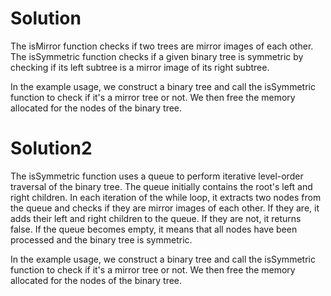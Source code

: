 # Solution
The isMirror function checks if two trees are mirror images of each other. The isSymmetric function checks if a given binary tree is symmetric by checking if its left subtree is a mirror image of its right subtree.

In the example usage, we construct a binary tree and call the isSymmetric function to check if it's a mirror tree or not. We then free the memory allocated for the nodes of the binary tree.

# Solution2
The isSymmetric function uses a queue to perform iterative level-order traversal of the binary tree. The queue initially contains the root's left and right children. In each iteration of the while loop, it extracts two nodes from the queue and checks if they are mirror images of each other. If they are, it adds their left and right children to the queue. If they are not, it returns false. If the queue becomes empty, it means that all nodes have been processed and the binary tree is symmetric.

In the example usage, we construct a binary tree and call the isSymmetric function to check if it's a mirror tree or not. We then free the memory allocated for the nodes of the binary tree.